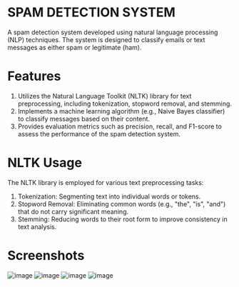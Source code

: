 # SPAM DETECTION SYSTEM
A spam detection system developed using natural language processing (NLP) techniques. The system is designed to classify emails or text messages as either spam or legitimate (ham).
# Features
1. Utilizes the Natural Language Toolkit (NLTK) library for text preprocessing, including tokenization, stopword removal, and stemming.
2. Implements a machine learning algorithm (e.g., Naive Bayes classifier) to classify messages based on their content.
3. Provides evaluation metrics such as precision, recall, and F1-score to assess the performance of the spam detection system.
# NLTK Usage
The NLTK library is employed for various text preprocessing tasks:
1. Tokenization: Segmenting text into individual words or tokens.
2. Stopword Removal: Eliminating common words (e.g., "the", "is", "and") that do not carry significant meaning.
3. Stemming: Reducing words to their root form to improve consistency in text analysis.
# Screenshots
![image](https://github.com/sanjanalalwani/spamdetectionsystem/assets/109654794/c85da1e4-cf8b-4997-b45a-800a35fa142f)
![image](https://github.com/sanjanalalwani/spamdetectionsystem/assets/109654794/47bf0dc4-2731-455a-8bde-4ac753e818cc)
![image](https://github.com/sanjanalalwani/spamdetectionsystem/assets/109654794/c3e7a96b-5439-47ab-874b-fbd21e178564)
![image](https://github.com/sanjanalalwani/spamdetectionsystem/assets/109654794/d4b0c10a-b881-47c8-ae4e-7e22dfd3a9ea)



